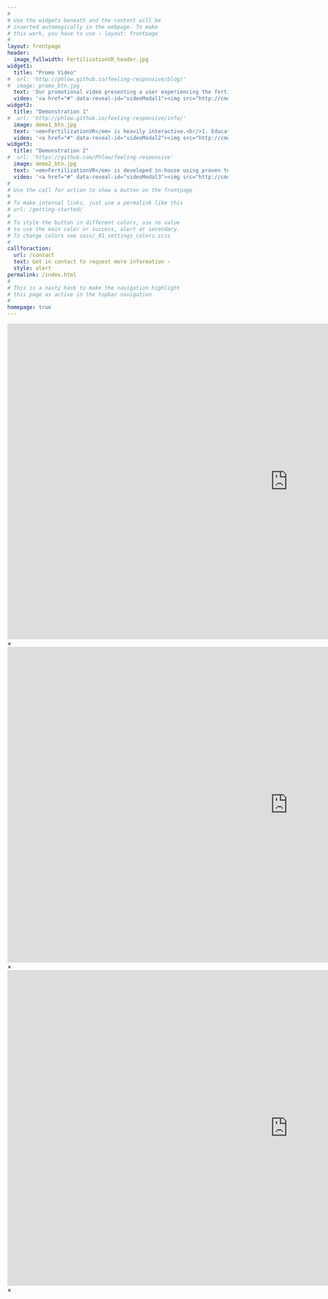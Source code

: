 ```yaml
---
#
# Use the widgets beneath and the content will be
# inserted automagically in the webpage. To make
# this work, you have to use › layout: frontpage
#
layout: frontpage
header:
  image_fullwidth: FertilizationVR_header.jpg
widget1:
  title: "Promo Video"
#  url: 'http://phlow.github.io/feeling-responsive/blog/'
#  image: promo_btn.jpg 
  text: 'Our promotional video presenting a user experiencing the fertilization process at the cell-level scale in virtual reallity.'
  video: '<a href="#" data-reveal-id="videoModal1"><img src="http://cmoralesmx.github.io/FertilizationVR_web/images/promo_btn.jpg" width="302" height="182" alt=""/></a>'
widget2:
  title: "Demonstration 1"
#  url: 'http://phlow.github.io/feeling-responsive/info/'
  image: demo1_btn.jpg
  text: '<em>FertilizationVR</em> is heavily interactive.<br/>1. Educational<br/>2. Virtual Reality.<br/>3. Immersive experience.'
  video: '<a href="#" data-reveal-id="videoModal2"><img src="http://cmoralesmx.github.io/FertilizationVR_web/images/demo1_btn.jpg" width="302" height="182" alt=""/></a>'
widget3:
  title: "Demonstration 2"
#  url: 'https://github.com/Phlow/feeling-responsive'
  image: demo2_btn.jpg
  text: '<em>FertilizationVR</em> is developed in-house using proven technologies. We build up on the expert knowledge of world-leading researchers in the field of Fertility and Simulation.'
  video: '<a href="#" data-reveal-id="videoModal3"><img src="http://cmoralesmx.github.io/FertilizationVR_web/images/demo2_btn.jpg" width="302" height="182" alt=""/></a>'
#
# Use the call for action to show a button on the frontpage
#
# To make internal links, just use a permalink like this
# url: /getting-started/
#
# To style the button in different colors, use no value
# to use the main color or success, alert or secondary.
# To change colors see sass/_01_settings_colors.scss
#
callforaction: 
  url: /contact
  text: Get in contact to request more information ›
  style: alert
permalink: /index.html
#
# This is a nasty hack to make the navigation highlight
# this page as active in the topbar navigation
#
homepage: true
---
```


<div id="videoModal1" class="reveal-modal large" data-reveal="">
  <div class="flex-video widescreen vimeo" style="display: block;">
    <iframe width="1280" height="720" src="https://www.youtube.com/embed/aFYGQIrNnRc" frameborder="0" allowfullscreen></iframe>
  </div>
  <a class="close-reveal-modal">&#215;</a>
</div>
<div id="videoModal2" class="reveal-modal large" data-reveal="">
  <div class="flex-video widescreen vimeo" style="display: block;">
    <iframe width="1280" height="720" src="https://www.youtube.com/embed/j1uyKGSBkKQ" frameborder="0" allowfullscreen></iframe>
  </div>
  <a class="close-reveal-modal">&#215;</a>
</div>
<div id="videoModal3" class="reveal-modal large" data-reveal="">
  <div class="flex-video widescreen vimeo" style="display: block;">
    <iframe width="1280" height="720" src="https://www.youtube.com/embed/WYAOAkYxcDo" frameborder="0" allowfullscreen></iframe>
  </div>
  <a class="close-reveal-modal">&#215;</a>
</div>
